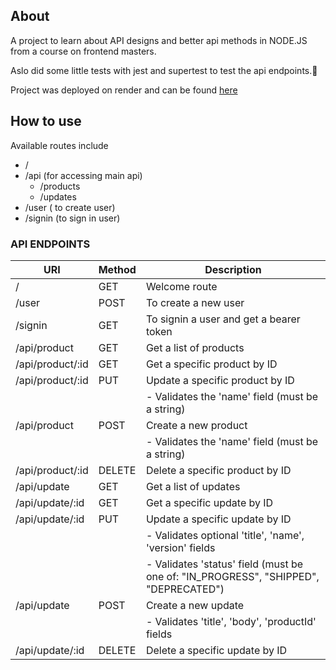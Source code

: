 ## About

A project to learn about API designs and better api methods in NODE.JS from a course on frontend masters.

Aslo did some little tests with jest and supertest to test the api endpoints.🧪

Project was deployed on render and can be found [here](https://api-design-nodejs-zr3v.onrender.com/)

## How to use

Available routes include

- /
- /api (for accessing main api)
  - /products
  - /updates
- /user ( to create user)
- /signin (to sign in user)

### API ENDPOINTS

| URI              | Method | Description                                                                         |
| ---------------- | ------ | ----------------------------------------------------------------------------------- |
| /                | GET    | Welcome route                                                                       |
| /user            | POST   | To create a new user                                                                |
| /signin          | GET    | To signin a user and get a bearer token                                             |
| /api/product     | GET    | Get a list of products                                                              |
| /api/product/:id | GET    | Get a specific product by ID                                                        |
| /api/product/:id | PUT    | Update a specific product by ID                                                     |
|                  |        | - Validates the 'name' field (must be a string)                                     |
| /api/product     | POST   | Create a new product                                                                |
|                  |        | - Validates the 'name' field (must be a string)                                     |
| /api/product/:id | DELETE | Delete a specific product by ID                                                     |
| /api/update      | GET    | Get a list of updates                                                               |
| /api/update/:id  | GET    | Get a specific update by ID                                                         |
| /api/update/:id  | PUT    | Update a specific update by ID                                                      |
|                  |        | - Validates optional 'title', 'name', 'version' fields                              |
|                  |        | - Validates 'status' field (must be one of: "IN_PROGRESS", "SHIPPED", "DEPRECATED") |
| /api/update      | POST   | Create a new update                                                                 |
|                  |        | - Validates 'title', 'body', 'productId' fields                                     |
| /api/update/:id  | DELETE | Delete a specific update by ID                                                      |
